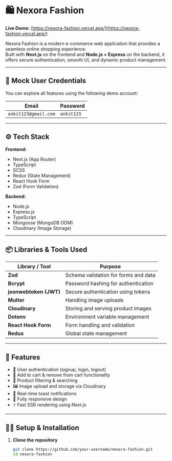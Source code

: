 # 🛍️ Nexora Fashion

**Live Demo:** [https://nexora-fashion.vercel.app/](https://nexora-fashion.vercel.app/)

Nexora Fashion is a modern e-commerce web application that provides a seamless online shopping experience.  
Built with **Next.js** on the frontend and **Node.js + Express** on the backend, it offers secure authentication, smooth UI, and dynamic product management.

---

## 🧠 Mock User Credentials

You can explore all features using the following demo account:

| Email                | Password   |
| -------------------- | ---------- |
| `ankit123@gmail.com` | `ankit123` |

---

## ⚙️ Tech Stack

**Frontend:**

- Next.js (App Router)
- TypeScript
- SCSS
- Redux (State Management)
- React Hook Form
- Zod (Form Validation)

**Backend:**

- Node.js
- Express.js
- TypeScript
- Mongoose (MongoDB ODM)
- Cloudinary (Image Storage)

---

## 📦 Libraries & Tools Used

| Library / Tool         | Purpose                              |
| ---------------------- | ------------------------------------ |
| **Zod**                | Schema validation for forms and data |
| **Bcrypt**             | Password hashing for authentication  |
| **jsonwebtoken (JWT)** | Secure authentication using tokens   |
| **Multer**             | Handling image uploads               |
| **Cloudinary**         | Storing and serving product images   |
| **Dotenv**             | Environment variable management      |
| **React Hook Form**    | Form handling and validation         |
| **Redux**              | Global state management              |

---

## 🚀 Features

- 🔐 User authentication (signup, login, logout)
- 🛒 Add to cart & remove from cart functionality
- 🧾 Product filtering & searching
- 🖼️ Image upload and storage via Cloudinary
- 💬 Real-time toast notifications
- 📱 Fully responsive design
- ⚡ Fast SSR rendering using Next.js

---

## 🧑‍💻 Setup & Installation

1. **Clone the repository**
   ```bash
   git clone https://github.com/your-username/nexora-fashion.git
   cd nexora-fashion
   ```
